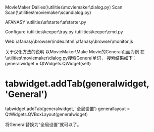 MovieMaker
Dailies(\utilities\moviemaker\dialog.py)
Scan Scan(\utilities\moviemaker\scandialog.py)

AFANASY
\utilities\afstarter\afstarter.py

Configure
\utilities\keeper\tray.py
\utilities\keeper\cmd.py

Web
\afanasy\browser\index.html
\afanasy\browser\monitor.js


关于汉化方法的说明
以MovieMaker\Make Movie的General页面为例
在\utilities\moviemaker\dialog.py搜索General单词，
搜索结果如下：
generalwidget = QtWidgets.QWidget(self)
# tabwidget.addTab(generalwidget, 'General')
tabwidget.addTab(generalwidget, '全局设置')
generallayout = QtWidgets.QVBoxLayout(generalwidget)

将General替换为“全局设置”就可以了。